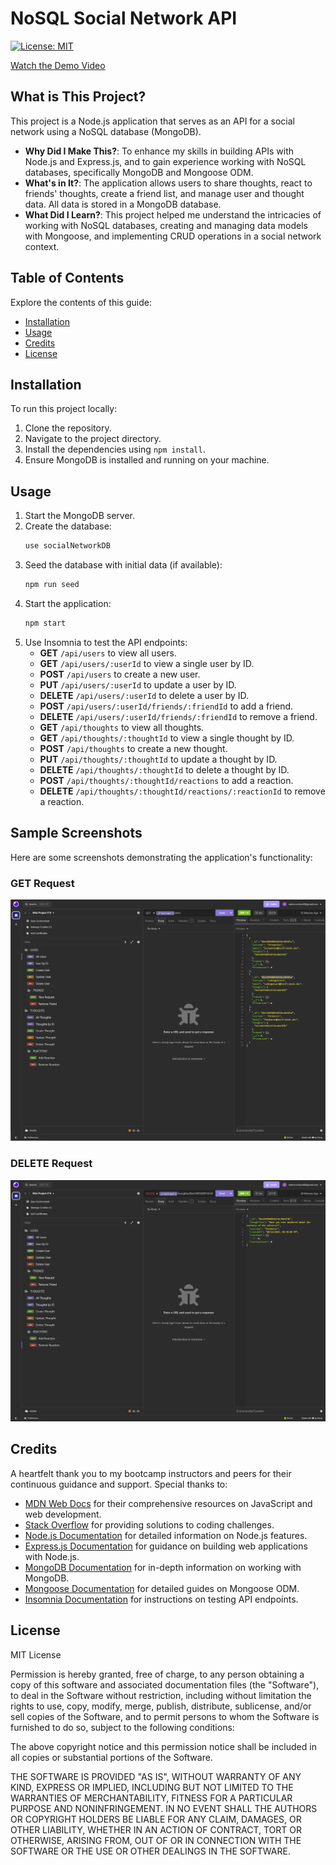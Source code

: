 # NoSQL Social Network API

[![License: MIT](https://img.shields.io/badge/License-MIT-yellow.svg)](https://opensource.org/licenses/MIT)

[Watch the Demo Video](https://drive.google.com/file/d/1dWSRkcyA-EaCo3056WESCbKoEQ9-xAyq/view?usp=sharing)

## What is This Project?

This project is a Node.js application that serves as an API for a social network using a NoSQL database (MongoDB).

- **Why Did I Make This?**: To enhance my skills in building APIs with Node.js and Express.js, and to gain experience working with NoSQL databases, specifically MongoDB and Mongoose ODM.
- **What's in It?**: The application allows users to share thoughts, react to friends' thoughts, create a friend list, and manage user and thought data. All data is stored in a MongoDB database.
- **What Did I Learn?**: This project helped me understand the intricacies of working with NoSQL databases, creating and managing data models with Mongoose, and implementing CRUD operations in a social network context.

## Table of Contents

Explore the contents of this guide:

- [Installation](#installation)
- [Usage](#usage)
- [Credits](#credits)
- [License](#license)

## Installation

To run this project locally:
1. Clone the repository.
2. Navigate to the project directory.
3. Install the dependencies using `npm install`.
4. Ensure MongoDB is installed and running on your machine.

## Usage

1. Start the MongoDB server.
2. Create the database:
    ```bash
    use socialNetworkDB
    ```
3. Seed the database with initial data (if available):
    ```bash
    npm run seed
    ```
4. Start the application:
    ```bash
    npm start
    ```
5. Use Insomnia to test the API endpoints:
    - **GET** `/api/users` to view all users.
    - **GET** `/api/users/:userId` to view a single user by ID.
    - **POST** `/api/users` to create a new user.
    - **PUT** `/api/users/:userId` to update a user by ID.
    - **DELETE** `/api/users/:userId` to delete a user by ID.
    - **POST** `/api/users/:userId/friends/:friendId` to add a friend.
    - **DELETE** `/api/users/:userId/friends/:friendId` to remove a friend.
    - **GET** `/api/thoughts` to view all thoughts.
    - **GET** `/api/thoughts/:thoughtId` to view a single thought by ID.
    - **POST** `/api/thoughts` to create a new thought.
    - **PUT** `/api/thoughts/:thoughtId` to update a thought by ID.
    - **DELETE** `/api/thoughts/:thoughtId` to delete a thought by ID.
    - **POST** `/api/thoughts/:thoughtId/reactions` to add a reaction.
    - **DELETE** `/api/thoughts/:thoughtId/reactions/:reactionId` to remove a reaction.

## Sample Screenshots

Here are some screenshots demonstrating the application's functionality:

### GET Request
![Sample POST Request](./Sample2.png) 

### DELETE Request
![Sample GET Request](./Sample1.png)

## Credits

A heartfelt thank you to my bootcamp instructors and peers for their continuous guidance and support. Special thanks to:

- [MDN Web Docs](https://developer.mozilla.org/en-US/) for their comprehensive resources on JavaScript and web development.
- [Stack Overflow](https://stackoverflow.com/) for providing solutions to coding challenges.
- [Node.js Documentation](https://nodejs.org/en/docs/) for detailed information on Node.js features.
- [Express.js Documentation](https://expressjs.com/) for guidance on building web applications with Node.js.
- [MongoDB Documentation](https://docs.mongodb.com/) for in-depth information on working with MongoDB.
- [Mongoose Documentation](https://mongoosejs.com/docs/) for detailed guides on Mongoose ODM.
- [Insomnia Documentation](https://docs.insomnia.rest/) for instructions on testing API endpoints.

## License

MIT License 

Permission is hereby granted, free of charge, to any person obtaining a copy of this software and associated documentation files (the "Software"), to deal in the Software without restriction, including without limitation the rights to use, copy, modify, merge, publish, distribute, sublicense, and/or sell copies of the Software, and to permit persons to whom the Software is furnished to do so, subject to the following conditions:

The above copyright notice and this permission notice shall be included in all copies or substantial portions of the Software.

THE SOFTWARE IS PROVIDED "AS IS", WITHOUT WARRANTY OF ANY KIND, EXPRESS OR IMPLIED, INCLUDING BUT NOT LIMITED TO THE WARRANTIES OF MERCHANTABILITY, FITNESS FOR A PARTICULAR PURPOSE AND NONINFRINGEMENT. IN NO EVENT SHALL THE AUTHORS OR COPYRIGHT HOLDERS BE LIABLE FOR ANY CLAIM, DAMAGES, OR OTHER LIABILITY, WHETHER IN AN ACTION OF CONTRACT, TORT OR OTHERWISE, ARISING FROM, OUT OF OR IN CONNECTION WITH THE SOFTWARE OR THE USE OR OTHER DEALINGS IN THE SOFTWARE.